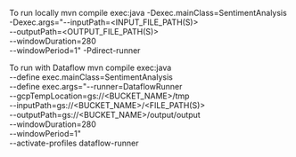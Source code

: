 To run locally
mvn compile exec:java -Dexec.mainClass=SentimentAnalysis \
  -Dexec.args="--inputPath=<INPUT_FILE_PATH(S)> \
               --outputPath=<OUTPUT_FILE_PATH(S)> \
               --windowDuration=280 \
               --windowPeriod=1"
  -Pdirect-runner


To run with Dataflow
mvn compile exec:java \
  --define exec.mainClass=SentimentAnalysis \
  --define exec.args="--runner=DataflowRunner \
                      --gcpTempLocation=gs://<BUCKET_NAME>/tmp \
                      --inputPath=gs://<BUCKET_NAME>/<FILE_PATH(S)> \
                      --outputPath=gs://<BUCKET_NAME>/output/output \
                      --windowDuration=280 \
                      --windowPeriod=1" \
  --activate-profiles dataflow-runner
